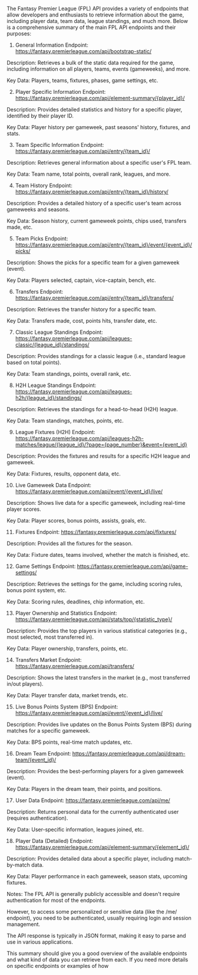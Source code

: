 The Fantasy Premier League (FPL) API provides a variety of endpoints that allow developers and enthusiasts to retrieve information about the game, including player data, team data, league standings, and much more. Below is a comprehensive summary of the main FPL API endpoints and their purposes:

1. General Information
   Endpoint: https://fantasy.premierleague.com/api/bootstrap-static/

Description: Retrieves a bulk of the static data required for the game, including information on all players, teams, events (gameweeks), and more.

Key Data: Players, teams, fixtures, phases, game settings, etc.

2. Player Specific Information
   Endpoint: https://fantasy.premierleague.com/api/element-summary/{player_id}/

Description: Provides detailed statistics and history for a specific player, identified by their player ID.

Key Data: Player history per gameweek, past seasons' history, fixtures, and stats.

3. Team Specific Information
   Endpoint: https://fantasy.premierleague.com/api/entry/{team_id}/

Description: Retrieves general information about a specific user's FPL team.

Key Data: Team name, total points, overall rank, leagues, and more.

4. Team History
   Endpoint: https://fantasy.premierleague.com/api/entry/{team_id}/history/

Description: Provides a detailed history of a specific user's team across gameweeks and seasons.

Key Data: Season history, current gameweek points, chips used, transfers made, etc.

5. Team Picks
   Endpoint: https://fantasy.premierleague.com/api/entry/{team_id}/event/{event_id}/picks/

Description: Shows the picks for a specific team for a given gameweek (event).

Key Data: Players selected, captain, vice-captain, bench, etc.

6. Transfers
   Endpoint: https://fantasy.premierleague.com/api/entry/{team_id}/transfers/

Description: Retrieves the transfer history for a specific team.

Key Data: Transfers made, cost, points hits, transfer date, etc.

7. Classic League Standings
   Endpoint: https://fantasy.premierleague.com/api/leagues-classic/{league_id}/standings/

Description: Provides standings for a classic league (i.e., standard league based on total points).

Key Data: Team standings, points, overall rank, etc.

8. H2H League Standings
   Endpoint: https://fantasy.premierleague.com/api/leagues-h2h/{league_id}/standings/

Description: Retrieves the standings for a head-to-head (H2H) league.

Key Data: Team standings, matches, points, etc.

9. League Fixtures (H2H)
   Endpoint: https://fantasy.premierleague.com/api/leagues-h2h-matches/league/{league_id}/?page={page_number}&event={event_id}

Description: Provides the fixtures and results for a specific H2H league and gameweek.

Key Data: Fixtures, results, opponent data, etc.

10. Live Gameweek Data
    Endpoint: https://fantasy.premierleague.com/api/event/{event_id}/live/

Description: Shows live data for a specific gameweek, including real-time player scores.

Key Data: Player scores, bonus points, assists, goals, etc.

11. Fixtures
    Endpoint: https://fantasy.premierleague.com/api/fixtures/

Description: Provides all the fixtures for the season.

Key Data: Fixture dates, teams involved, whether the match is finished, etc.

12. Game Settings
    Endpoint: https://fantasy.premierleague.com/api/game-settings/

Description: Retrieves the settings for the game, including scoring rules, bonus point system, etc.

Key Data: Scoring rules, deadlines, chip information, etc.

13. Player Ownership and Statistics
    Endpoint: https://fantasy.premierleague.com/api/stats/top/{statistic_type}/

Description: Provides the top players in various statistical categories (e.g., most selected, most transferred in).

Key Data: Player ownership, transfers, points, etc.

14. Transfers Market
    Endpoint: https://fantasy.premierleague.com/api/transfers/

Description: Shows the latest transfers in the market (e.g., most transferred in/out players).

Key Data: Player transfer data, market trends, etc.

15. Live Bonus Points System (BPS)
    Endpoint: https://fantasy.premierleague.com/api/event/{event_id}/live/

Description: Provides live updates on the Bonus Points System (BPS) during matches for a specific gameweek.

Key Data: BPS points, real-time match updates, etc.

16. Dream Team
    Endpoint: https://fantasy.premierleague.com/api/dream-team/{event_id}/

Description: Provides the best-performing players for a given gameweek (event).

Key Data: Players in the dream team, their points, and positions.

17. User Data
    Endpoint: https://fantasy.premierleague.com/api/me/

Description: Returns personal data for the currently authenticated user (requires authentication).

Key Data: User-specific information, leagues joined, etc.

18. Player Data (Detailed)
    Endpoint: https://fantasy.premierleague.com/api/element-summary/{element_id}/

Description: Provides detailed data about a specific player, including match-by-match data.

Key Data: Player performance in each gameweek, season stats, upcoming fixtures.

Notes:
The FPL API is generally publicly accessible and doesn't require authentication for most of the endpoints.

However, to access some personalized or sensitive data (like the /me/ endpoint), you need to be authenticated, usually requiring login and session management.

The API response is typically in JSON format, making it easy to parse and use in various applications.

This summary should give you a good overview of the available endpoints and what kind of data you can retrieve from each. If you need more details on specific endpoints or examples of how

